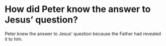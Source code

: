 # How did Peter know the answer to Jesus’ question?

Peter knew the answer to Jesus’ question because the Father had revealed it to him.
